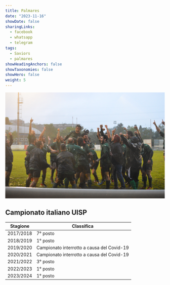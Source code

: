 ```yaml
---
title: Palmares
date: "2023-11-16"
showDate: false
sharingLinks:
  - facebook
  - whatsapp
  - telegram
tags:
  - Saviors
  - palmares
showHeadingAnchors: false
showTaxonomies: false
showHero: false
weight: 5
---
```


![](./featured.jpg)

## Campionato italiano UISP

| Stagione  | Classifica                                 |
| --------- | ------------------------------------------ |
| 2017/2018 | 7° posto                                   |
| 2018/2019 | 1° posto                                   |
| 2019/2020 | Campionato interrotto a causa del Covid-19 |
| 2020/2021 | Campionato interrotto a causa del Covid-19 |
| 2021/2022 | 3° posto                                   |
| 2022/2023 | 1° posto                                   |
| 2023/2024 | 1° posto                       |
